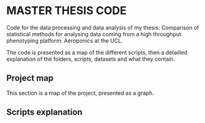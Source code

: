 # MASTER THESIS CODE

Code for the data processing and data analysis of my thesis: Comparison of statistical methods for analysing data coming from a high throughput phenotyping platform: Aeroponics at the UCL.

The code is presented as a map of the different scripts, then a detailled explanation of the folders, scripts, datasets and what they contain.

## Project map 
This section is a map of the project, presented as a graph.

## Scripts explanation

